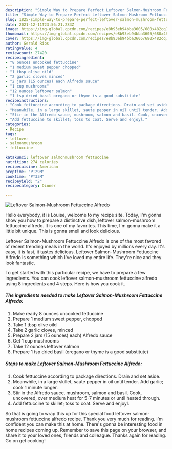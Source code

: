```yaml
---
description: "Simple Way to Prepare Perfect Leftover Salmon-Mushroom Fettuccine Alfredo"
title: "Simple Way to Prepare Perfect Leftover Salmon-Mushroom Fettuccine Alfredo"
slug: 1825-simple-way-to-prepare-perfect-leftover-salmon-mushroom-fettuccine-alfredo
date: 2021-12-11T23:56:21.283Z
image: https://img-global.cpcdn.com/recipes/e8b93eb94bba3605/680x482cq70/leftover-salmon-mushroom-fettuccine-alfredo-recipe-main-photo.jpg
thumbnail: https://img-global.cpcdn.com/recipes/e8b93eb94bba3605/680x482cq70/leftover-salmon-mushroom-fettuccine-alfredo-recipe-main-photo.jpg
cover: https://img-global.cpcdn.com/recipes/e8b93eb94bba3605/680x482cq70/leftover-salmon-mushroom-fettuccine-alfredo-recipe-main-photo.jpg
author: Gerald Rios
ratingvalue: 4
reviewcount: 27420
recipeingredient:
- "8 ounces uncooked fettuccine"
- "1 medium sweet pepper chopped"
- "1 tbsp olive oild"
- "2 garlic cloves minced"
- "2 jars (15 ounces) each Alfredo sauce"
- "1 cup mushrooms"
- "12 ounces leftover salmon"
- "1 tsp dried basil oregano or thyme is a good substitute"
recipeinstructions:
- "Cook fettuccine according to package directions. Drain and set aside."
- "Meanwhile, in a large skillet, saute pepper in oil until tender. Add garlic; cook 1 minute longer."
- "Stir in the Alfredo sauce, mushroom, salmon and basil. Cook, uncovered, over medium heat for 5-7 minutes or until heated through."
- "Add fettuccine to skillet; toss to coat. Serve and enjoyl."
categories:
- Recipe
tags:
- leftover
- salmonmushroom
- fettuccine

katakunci: leftover salmonmushroom fettuccine 
nutrition: 274 calories
recipecuisine: American
preptime: "PT29M"
cooktime: "PT33M"
recipeyield: "2"
recipecategory: Dinner

---
```



![Leftover Salmon-Mushroom Fettuccine Alfredo](https://img-global.cpcdn.com/recipes/e8b93eb94bba3605/680x482cq70/leftover-salmon-mushroom-fettuccine-alfredo-recipe-main-photo.jpg)

Hello everybody, it is Louise, welcome to my recipe site. Today, I'm gonna show you how to prepare a distinctive dish, leftover salmon-mushroom fettuccine alfredo. It is one of my favorites. This time, I'm gonna make it a little bit unique. This is gonna smell and look delicious.

Leftover Salmon-Mushroom Fettuccine Alfredo is one of the most favored of recent trending meals in the world. It's enjoyed by millions every day. It's easy, it is fast, it tastes delicious. Leftover Salmon-Mushroom Fettuccine Alfredo is something which I've loved my entire life. They're nice and they look fantastic.




To get started with this particular recipe, we have to prepare a few ingredients. You can cook leftover salmon-mushroom fettuccine alfredo using 8 ingredients and 4 steps. Here is how you cook it.

<!--inarticleads1-->

##### The ingredients needed to make Leftover Salmon-Mushroom Fettuccine Alfredo:

1. Make ready 8 ounces uncooked fettuccine
1. Prepare 1 medium sweet pepper, chopped
1. Take 1 tbsp olive oild
1. Take 2 garlic cloves, minced
1. Prepare 2 jars (15 ounces) each) Alfredo sauce
1. Get 1 cup mushrooms
1. Take 12 ounces leftover salmon
1. Prepare 1 tsp dried basil (oregano or thyme is a good substitute)




<!--inarticleads2-->

##### Steps to make Leftover Salmon-Mushroom Fettuccine Alfredo:

1. Cook fettuccine according to package directions. Drain and set aside.
1. Meanwhile, in a large skillet, saute pepper in oil until tender. Add garlic; cook 1 minute longer.
1. Stir in the Alfredo sauce, mushroom, salmon and basil. Cook, uncovered, over medium heat for 5-7 minutes or until heated through.
1. Add fettuccine to skillet; toss to coat. Serve and enjoyl.




So that is going to wrap this up for this special food leftover salmon-mushroom fettuccine alfredo recipe. Thank you very much for reading. I'm confident you can make this at home. There's gonna be interesting food in home recipes coming up. Remember to save this page on your browser, and share it to your loved ones, friends and colleague. Thanks again for reading. Go on get cooking!
